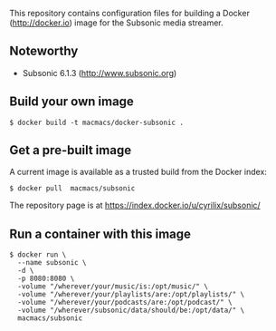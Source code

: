 
This repository contains configuration files for building a 
Docker (http://docker.io) image for the Subsonic media streamer.

## Noteworthy

* Subsonic 6.1.3 (http://www.subsonic.org)

## Build your own image

```shell
$ docker build -t macmacs/docker-subsonic .
```

## Get a pre-built image

A current image is available as a trusted build from the Docker index:

```shell
$ docker pull  macmacs/subsonic
```

The repository page is at
https://index.docker.io/u/cyrilix/subsonic/


## Run a container with this image

```shell
$ docker run \
  --name subsonic \
  -d \
  -p 8080:8080 \
  -volume "/wherever/your/music/is:/opt/music/" \
  -volume "/wherever/your/playlists/are:/opt/playlists/" \
  -volume "/wherever/your/podcasts/are:/opt/podcast/" \
  -volume "/wherever/subsonic/data/should/be:/opt/data/" \
  macmacs/subsonic

```

  
